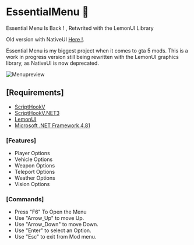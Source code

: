 # EssentialMenu 🍋
Essential Menu Is Back ! , Retwrited with the LemonUI Library

Old version with NativeUI <a href="https://github.com/anonik9900/Essential-Menu">Here !</a>.<br>

Essential Menu is my biggest project when it comes to gta 5 mods. This is a work in progress version still being rewritten with the LemonUI graphics library, as NativeUI is now deprecated.

![Menupreview](https://github.com/user-attachments/assets/f6a08bc9-2569-42e9-a1a7-bfb18eda65c9)


<h2>[Requirements]</h2>
     <p>
     <ul>
     <li><a href="http://www.dev-c.com/gtav/scripthookv/">ScriptHookV</a></li>
     <li><a href="https://it.gta5-mods.com/tools/scripthookv-net">ScriptHookV.NET3</a></li>
     <li><a href="https://github.com/LemonUIbyLemon/LemonUI">LemonUI</a></li>
     <li><a href="https://support.microsoft.com/it-it/topic/microsoft-net-framework-4-8-1-per-windows-10-versione-21h2-windows-10-versione-22h2-windows-11-versione-21h2-windows-server-2022-desktop-edizioni-di-azure-stack-di-azure-21h2-e-azure-stack-22h2-kb5011048-277f9c30-7add-4150-b774-5e3667e02256">Microsoft .NET Framework 4.81</a></li>
     </ul>
     </p>

  <h3> [Features] </h3>
<p>
  <ul>
    <li>Player Options</li>
    <li>Vehicle Options</li>
    <li>Weapon Options</li>
    <li>Teleport Options</li>
    <li>Weather Options</li>
    <li>Vision Options</li>
    </ul
   </p>

 <h3> [Commands] </h3>
   <p>
    <ul>
     <li>Press "F6" To Open the Menu </li>
     <li>Use "Arrow_Up" to move Up.</li>
     <li>Use "Arrow_Down" to move Down.</li>
     <li>Use "Enter" to select an Option.</li>
     <li>Use "Esc" to exit from Mod menu.</li>
     </ul>
     </p>   
     
